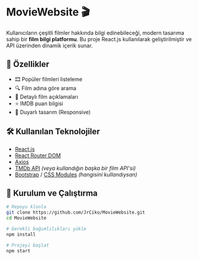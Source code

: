 # MovieWebsite 🎬

Kullanıcıların çeşitli filmler hakkında bilgi edinebileceği, modern tasarıma sahip bir **film bilgi platformu**. Bu proje React.js kullanılarak geliştirilmiştir ve API üzerinden dinamik içerik sunar.

## 🚀 Özellikler

- 🎞️ Popüler filmleri listeleme
- 🔍 Film adına göre arama
- 📄 Detaylı film açıklamaları
- ⭐ IMDB puan bilgisi
- 📱 Duyarlı tasarım (Responsive)

## 🛠️ Kullanılan Teknolojiler

- [React.js](https://reactjs.org/)
- [React Router DOM](https://reactrouter.com/)
- [Axios](https://axios-http.com/)
- [TMDb API](https://www.themoviedb.org/) *(veya kullandığın başka bir film API'si)*
- [Bootstrap](https://getbootstrap.com/) / [CSS Modules](https://github.com/css-modules/css-modules) *(hangisini kullandıysan)*

## 🧪 Kurulum ve Çalıştırma

```bash
# Repoyu klonla
git clone https://github.com/JrCiko/MovieWebsite.git
cd MovieWebsite

# Gerekli bağımlılıkları yükle
npm install

# Projeyi başlat
npm start
